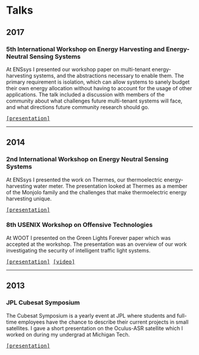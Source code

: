 Talks
=====

2017
----
### 5th International Workshop on Energy Harvesting and Energy-Neutral Sensing Systems
At ENSsys I presented our workshop paper on multi-tenant energy-harvesting
systems, and the abstractions necessary to enable them. The primary requirement
is isolation, which can allow systems to sanely budget their own energy
allocation without having to account for the usage of other applications. The
talk included a discussion with members of the community about what challenges
future multi-tenant systems will face, and what directions future community
research should go.

<p>
<tt>
<a href="projects/signpost/enssys17_energyIsolation_presentation.pdf">[presentation]</a>
</tt>
</p>

---

2014
----
### 2nd International Workshop on Energy Neutral Sensing Systems
At ENSsys I presented the work on Thermes, our thermoelectric energy-harvesting
water meter. The presentation looked at Thermes as a member of the Monjolo
family and the challenges that make thermoelectric energy harvesting unique.

<p>
<tt>
<a href="projects/thermonjolo/enssys14_thermes_presentation.pdf">[presentation]</a>
</tt>
</p>


### 8th USENIX Workshop on Offensive Technologies
At WOOT I presented on the Green Lights Forever paper which was accepted at
the workshop. The presentation was an overview of our work investigating the
security of intelligent traffic light systems.

<p>
<tt>
<a href="projects/green_lights/woot14_greenlights_presentation.pdf">[presentation]</a>
<a href="https://www.usenix.org/conference/woot14/workshop-program/presentation/ghena">[video]</a>
</tt>
</p>

---

2013
----
### JPL Cubesat Symposium
The Cubesat Symposium is a yearly event at JPL where students and full-time
employees have the chance to describe their current projects in small
satellites. I gave a short presentation on the Oculus-ASR satellite which I
worked on during my undergrad at Michigan Tech.

<p>
<tt>
<a href="projects/nanosat/jpl13_oculusASR_presentation.pdf">[presentation]</a>
</tt>
</p>

